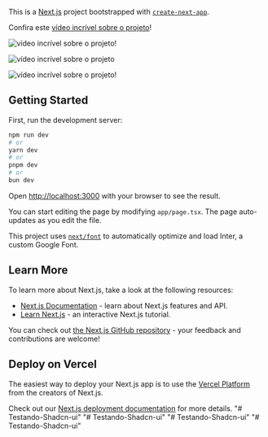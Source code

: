 This is a [Next.js](https://nextjs.org/) project bootstrapped with [`create-next-app`](https://github.com/vercel/next.js/tree/canary/packages/create-next-app).

Confira este [vídeo incrível sobre o projeto](https://github.com/manassesCahunda/Testando-Shadcn-ui/blob/main/bandicam%202024-08-11%2019-22-23-043.mp4)!

![vídeo incrível sobre o projeto](https://github.com/manassesCahunda/Testando-Shadcn-ui/blob/main/Captura%20de%20ecr%C3%A3%202024-08-11%20195317.png)!

![vídeo incrível sobre o projeto](https://github.com/manassesCahunda/Testando-Shadcn-ui/blob/main/Captura%20de%20ecr%C3%A3%202024-08-11%20195332.png)

![vídeo incrível sobre o projeto](https://github.com/manassesCahunda/Testando-Shadcn-ui/blob/main/Captura%20de%20ecr%C3%A3%202024-08-11%20195343.png)!

## Getting Started

First, run the development server:

```bash
npm run dev
# or
yarn dev
# or
pnpm dev
# or
bun dev
```

Open [http://localhost:3000](http://localhost:3000) with your browser to see the result.

You can start editing the page by modifying `app/page.tsx`. The page auto-updates as you edit the file.

This project uses [`next/font`](https://nextjs.org/docs/basic-features/font-optimization) to automatically optimize and load Inter, a custom Google Font.

## Learn More

To learn more about Next.js, take a look at the following resources:

- [Next.js Documentation](https://nextjs.org/docs) - learn about Next.js features and API.
- [Learn Next.js](https://nextjs.org/learn) - an interactive Next.js tutorial.

You can check out [the Next.js GitHub repository](https://github.com/vercel/next.js/) - your feedback and contributions are welcome!

## Deploy on Vercel

The easiest way to deploy your Next.js app is to use the [Vercel Platform](https://vercel.com/new?utm_medium=default-template&filter=next.js&utm_source=create-next-app&utm_campaign=create-next-app-readme) from the creators of Next.js.

Check out our [Next.js deployment documentation](https://nextjs.org/docs/deployment) for more details.
"# Testando-Shadcn-ui" 
"# Testando-Shadcn-ui" 
"# Testando-Shadcn-ui" 
"# Testando-Shadcn-ui" 
